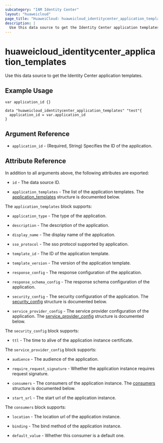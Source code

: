 ```yaml
---
subcategory: "IAM Identity Center"
layout: "huaweicloud"
page_title: "HuaweiCloud: huaweicloud_identitycenter_application_templates"
description: |
  Use this data source to get the Identity Center application templates.
---
```


# huaweicloud_identitycenter_application_templates

Use this data source to get the Identity Center application templates.

## Example Usage

```hcl
var application_id {}

data "huaweicloud_identitycenter_application_templates" "test"{
  application_id = var.application_id
}
```

## Argument Reference

* `application_id` - (Required, String) Specifies the ID of the application.

## Attribute Reference

In addition to all arguments above, the following attributes are exported:

* `id` - The data source ID.

* `application_templates` - The list of the application templates.
  The [application_templates](#application_templates_struct) structure is documented below.

<a name="application_templates_struct"></a>
The `application_templates` block supports:

* `application_type` - The type of the application.

* `description` - The description of the application.

* `display_name` - The display name of the application.

* `sso_protocol` - The sso protocol supported by application.

* `template_id` - The ID of the application template.

* `template_version` - The version of the application template.

* `response_config` - The response configuration of the application.

* `response_schema_config` - The response schema configuration of the application.

* `security_config` - The security configuration of the application.
  The [security_config](#security_config_struct) structure is documented below.

* `service_provider_config` - The service provider configuration of the application.
  The [service_provider_config](#service_provider_config_struct) structure is documented below.

<a name="security_config_struct"></a>
The `security_config` block supports:

* `ttl` - The time to alive of the application instance certificate.

<a name="service_provider_config_struct"></a>
The `service_provider_config` block supports:

* `audience` - The audience of the application.

* `require_request_signature` - Whether the application instance requires request signature.

* `consumers` - The consumers of the application instance.
  The [consumers](#consumers_struct) structure is documented below.

* `start_url` - The start url of the application instance.

<a name="consumers_struct"></a>
The `consumers` block supports:

* `location` - The location url of the application instance.

* `binding` - The bind method of the application instance.

* `default_value` - Whether this consumer is a default one.
